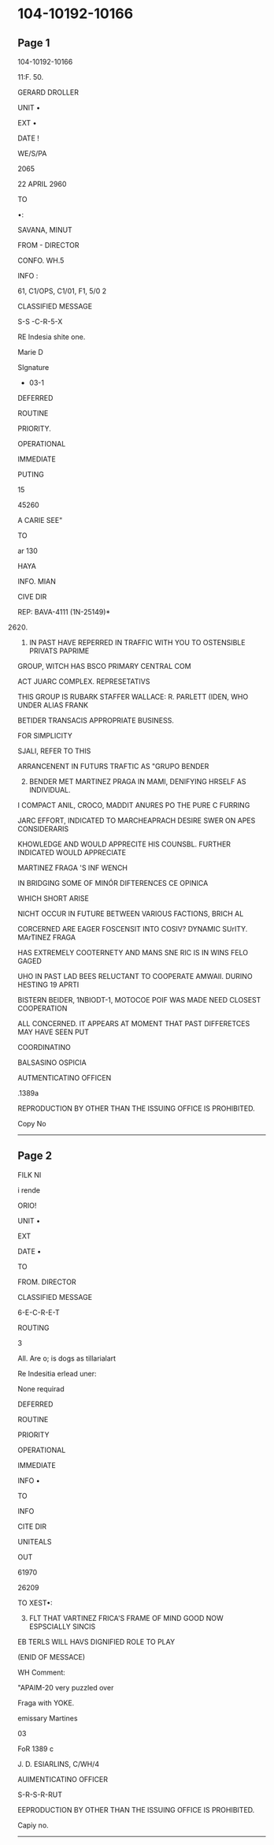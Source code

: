 # 104-10192-10166

## Page 1

104-10192-10166

11:F. 50.

GERARD DROLLER

UNIT •

EXT •

DATE !

WE/S/PA

2065

22 APRIL 2960

TO

•:

SAVANA, MINUT

FROM - DIRECTOR

CONFO. WH.5

INFO :

61, C1/OPS, C1/01, F1, 5/0 2

CLASSIFIED MESSAGE

S-S -C-R-5-X

RE Indesia shite one.

Marie D

SIgnature

- 03-1

DEFERRED

ROUTINE

PRIORITY.

OPERATIONAL

IMMEDIATE

PUTING

15

45260

A CARIE SEE"

TO

ar 130

HAYA

INFO. MIAN

CIVE DIR

REP: BAVA-4111 (1N-25149)*

2620)

1. IN PAST HAVE REPERRED IN TRAFFIC WITH YOU TO OSTENSIBLE PRIVATS PAPRIME

GROUP, WITCH HAS BSCO PRIMARY CENTRAL COM

ACT JUARC COMPLEX. REPRESETATIVS

THIS GROUP IS RUBARK STAFFER WALLACE: R. PARLETT (IDEN, WHO UNDER ALIAS FRANK

BETIDER TRANSACIS APPROPRIATE BUSINESS.

FOR SIMPLICITY

SJALI, REFER TO THIS

ARRANCENENT IN FUTURS TRAFTIC AS "GRUPO BENDER

2. BENDER MET MARTINEZ PRAGA IN MAMI, DENIFYING HRSELF AS INDIVIDUAL.

I COMPACT ANIL, CROCO, MADDIT ANURES PO THE PURE C FURRING

JARC EFFORT, INDICATED TO MARCHEAPRACH DESIRE SWER ON APES CONSIDERARIS

KHOWLEDGE AND WOULD APPRECITE HIS COUNSBL. FURTHER INDICATED WOULD APPRECIATE

MARTINEZ FRAGA 'S INF WENCH

IN BRIDGING SOME OF MINÓR DIFTERENCES CE OPINICA

WHICH SHORT ARISE

NICHT OCCUR IN FUTURE BETWEEN VARIOUS FACTIONS, BRICH AL

CORCERNED ARE EAGER FOSCENSIT INTO COSIV? DYNAMIC SUrITY. MArTINEZ FRAGA

HAS EXTREMELY COOTERNETY AND MANS SNE RIC IS IN WINS FELO GAGED

UHO IN PAST LAD BEES RELUCTANT TO COOPERATE AMWAII. DURINO HESTING 19 APRTI

BISTERN BEIDER, 1NBIODT-1, MOTOCOE POIF WAS MADE NEED CLOSEST COOPERATION

ALL CONCERNED. IT APPEARS AT MOMENT THAT PAST DIFFERETCES MAY HAVE SEEN PUT

COORDINATINO

BALSASINO OSPICIA

AUTMENTICATINO OFFICEN

.1389a

REPRODUCTION BY OTHER THAN THE ISSUING OFFICE IS PROHIBITED.

Copy No

---

## Page 2

FILK NI

i rende

ORIO!

UNIT •

EXT

DATE •

TO

FROM. DIRECTOR

CLASSIFIED MESSAGE

6-E-C-R-E-T

ROUTING

3

All. Are o; is dogs as tillarialart

Re Indesitia erlead uner:

None requirad

DEFERRED

ROUTINE

PRIORITY

OPERATIONAL

IMMEDIATE

INFO •

TO

INFO

CITE DIR

UNITEALS

OUT

61970

26209

TO XEST•:

3. FLT THAT VARTINEZ FRICA'S FRAME OF MIND GOOD NOW ESPSCIALLY SINCIS

EB TERLS WILL HAVS DIGNIFIED ROLE TO PLAY

(ENID OF MESSACE)

WH Comment:

"APAIM-20 very puzzled over

Fraga with YOKE.

emissary Martines

03

FoR 1389 c

J. D. ESIARLINS, C/WH/4

AUIMENTICATINO OFFICER

S-R-S-R-RUT

EEPRODUCTION BY OTHER THAN THE ISSUING OFFICE IS PROHIBITED.

Capiy no.

---

